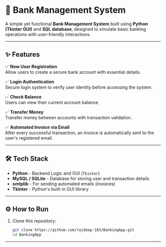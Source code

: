 # 🏦 Bank Management System

A simple yet functional **Bank Management System** built using **Python (Tkinter GUI)** and **SQL database**, designed to simulate basic banking operations with user-friendly interactions.

---

## ✨ Features

✅ **New User Registration**  
Allow users to create a secure bank account with essential details.

✅ **Login Authentication**  
Secure login system to verify user identity before accessing the system.

✅ **Check Balance**  
Users can view their current account balance.

✅ **Transfer Money**  
Transfer money between accounts with transaction validation.

✅ **Automated Invoice via Email**  
After every successful transaction, an invoice is automatically sent to the user's registered email.

---

## 🛠️ Tech Stack

- **Python** - Backend Logic and GUI (`Tkinter`)
- **MySQL / SQLite** - Database for storing user and transaction details
- **smtplib** - For sending automated emails (invoices)
- **Tkinter** - Python's built-in GUI library

---

## ⚙️ How to Run

1. Clone this repository:
   ```bash
   git clone https://github.com/rajdeep-183/BankingApp.git
   cd BankingApp
****
